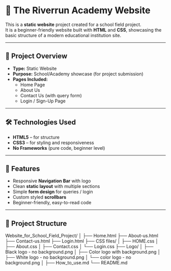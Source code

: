 # 🏫 The Riverrun Academy Website

This is a **static website** project created for a school field project.  
It is a beginner-friendly website built with **HTML** and **CSS**, showcasing the basic structure of a modern educational institution site.

---

## 📌 Project Overview
- **Type:** Static Website  
- **Purpose:** School/Academy showcase (for project submission)  
- **Pages Included:**
  - Home Page
  - About Us
  - Contact Us (with query form)
  - Login / Sign-Up Page

---

## 🛠️ Technologies Used
- **HTML5** – for structure  
- **CSS3** – for styling and responsiveness  
- **No Frameworks** (pure code, beginner level)  

---

## 🎨 Features
- Responsive **Navigation Bar** with logo  
- Clean **static layout** with multiple sections  
- Simple **form design** for queries / login  
- Custom styled **scrollbars**  
- Beginner-friendly, easy-to-read code  

---

## 📂 Project Structure
Website_for_School_Field_Project/
│
├── Home.html
├── About-us.html
├── Contact-us.html
├── Login.html
├── CSS files/
│ ├── HOME.css
│ ├── About.css
│ ├── Contact.css
│ └── Login.css
├── Logo/
│ ├── Black logo - no background.png
│ ├── Color logo with background.png
│ ├── White logo - no background.png
│ └── color logo - no background.png
│ 
├── How_to_use.md
└── README.md
